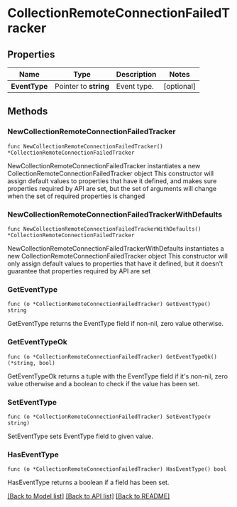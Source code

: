 # CollectionRemoteConnectionFailedTracker

## Properties

Name | Type | Description | Notes
------------ | ------------- | ------------- | -------------
**EventType** | Pointer to **string** | Event type. | [optional] 

## Methods

### NewCollectionRemoteConnectionFailedTracker

`func NewCollectionRemoteConnectionFailedTracker() *CollectionRemoteConnectionFailedTracker`

NewCollectionRemoteConnectionFailedTracker instantiates a new CollectionRemoteConnectionFailedTracker object
This constructor will assign default values to properties that have it defined,
and makes sure properties required by API are set, but the set of arguments
will change when the set of required properties is changed

### NewCollectionRemoteConnectionFailedTrackerWithDefaults

`func NewCollectionRemoteConnectionFailedTrackerWithDefaults() *CollectionRemoteConnectionFailedTracker`

NewCollectionRemoteConnectionFailedTrackerWithDefaults instantiates a new CollectionRemoteConnectionFailedTracker object
This constructor will only assign default values to properties that have it defined,
but it doesn't guarantee that properties required by API are set

### GetEventType

`func (o *CollectionRemoteConnectionFailedTracker) GetEventType() string`

GetEventType returns the EventType field if non-nil, zero value otherwise.

### GetEventTypeOk

`func (o *CollectionRemoteConnectionFailedTracker) GetEventTypeOk() (*string, bool)`

GetEventTypeOk returns a tuple with the EventType field if it's non-nil, zero value otherwise
and a boolean to check if the value has been set.

### SetEventType

`func (o *CollectionRemoteConnectionFailedTracker) SetEventType(v string)`

SetEventType sets EventType field to given value.

### HasEventType

`func (o *CollectionRemoteConnectionFailedTracker) HasEventType() bool`

HasEventType returns a boolean if a field has been set.


[[Back to Model list]](../README.md#documentation-for-models) [[Back to API list]](../README.md#documentation-for-api-endpoints) [[Back to README]](../README.md)


